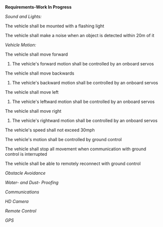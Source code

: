 **Requirements-Work In Progress**

*Sound and Lights:*

The vehicle shall be mounted with a flashing light

The vehicle shall make a noise when an object is detected within 20m of it

*Vehicle Motion:*

The vehicle shall move forward
  1. The vehicle's forward motion shall be controlled by an onboard servos

The vehicle shall move backwards
  1. The vehicle's backward motion shall be controlled by an onboard servos

The vehicle shall move left
  1. The vehicle's leftward motion shall be controlled by an onboard servos

The vehicle shall move right
  1. The vehicle's rightward motion shall be controlled by an onboard servos

The vehicle's speed shall not exceed 30mph

The vehicle's motion shall be controlled by ground control

The vehicle shall stop all movement when communication with ground control is interrupted

The vehicle shall be able to remotely reconnect with ground control

*Obstacle Avoidance*

*Water- and Dust- Proofing*

*Communications*

*HD Camera*

*Remote Control*

*GPS*
